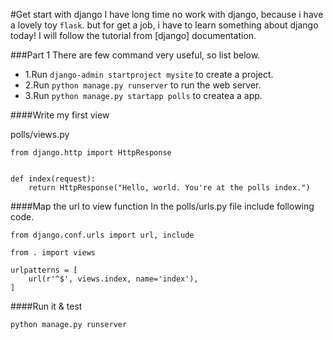 #Get start with django
I have long time no work with django, because i have a lovely toy `flask`. but
 for get a job, i have to learn something about django today! I will follow the tutorial from [django] documentation.
 
###Part 1
There are few command very useful, so list below.

* 1.Run `django-admin startproject mysite` to create a project.
* 2.Run `python manage.py runserver` to run the web server.
* 3.Run `python manage.py startapp polls` to createa a app.

####Write my first view

polls/views.py

```
from django.http import HttpResponse


def index(request):
    return HttpResponse("Hello, world. You're at the polls index.")

```

####Map the url to view function
In the polls/urls.py file include following code.

```
from django.conf.urls import url, include

from . import views

urlpatterns = [
    url(r'^$', views.index, name='index'),
]
```
####Run it & test

```
python manage.py runserver
```

